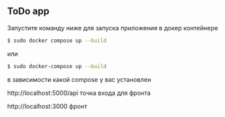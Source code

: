 ## ToDo app
Запустите команду ниже для запуска приложения в докер контейнере

```bash
$ sudo docker compose up --build
```
или 
```bash
$ sudo docker-compose up --build
```
в зависимости какой compose у вас установлен

http://localhost:5000/api точка входа для фронта

http://localhost:3000 фронт